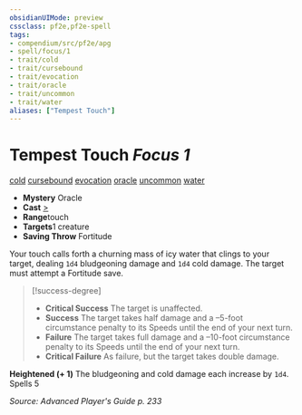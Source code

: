 ```yaml
---
obsidianUIMode: preview
cssclass: pf2e,pf2e-spell
tags:
- compendium/src/pf2e/apg
- spell/focus/1
- trait/cold
- trait/cursebound
- trait/evocation
- trait/oracle
- trait/uncommon
- trait/water
aliases: ["Tempest Touch"]
---
```

# Tempest Touch *Focus 1*   
[cold](../../rules/traits/cold.md)  [cursebound](../../rules/traits/cursebound-apg.md)  [evocation](../../rules/traits/evocation.md)  [oracle](../../rules/traits/oracle-apg.md)  [uncommon](../../rules/traits/uncommon.md)  [water](../../rules/traits/water.md)  

- **Mystery** Oracle
- **Cast** [>](../../rules/core-rulebook/chapter-9-playing-the-game.md#Actions "Single Action") 
- **Range**touch
- **Targets**1 creature
- **Saving Throw** Fortitude

Your touch calls forth a churning mass of icy water that clings to your target, dealing `1d4` bludgeoning damage and `1d4` cold damage. The target must attempt a Fortitude save.

> [!success-degree] 
> - **Critical Success** The target is unaffected.
> - **Success** The target takes half damage and a –5-foot circumstance penalty to its Speeds until the end of your next turn.
> - **Failure** The target takes full damage and a –10-foot circumstance penalty to its Speeds until the end of your next turn.
> - **Critical Failure** As failure, but the target takes double damage.

**Heightened (+ 1)** The bludgeoning and cold damage each increase by `1d4`. Spells 5

*Source: Advanced Player's Guide p. 233*
